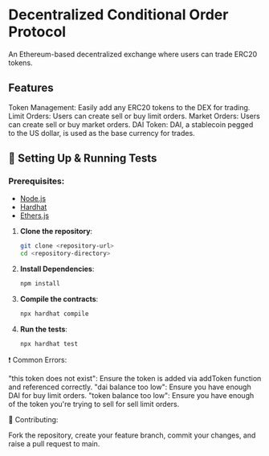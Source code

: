<h1>Decentralized Conditional Order Protocol</h1>

An Ethereum-based decentralized exchange where users can trade ERC20 tokens.

<h2>Features</h2>

Token Management: Easily add any ERC20 tokens to the DEX for trading.
Limit Orders: Users can create sell or buy limit orders.
Market Orders: Users can create sell or buy market orders.
DAI Token: DAI, a stablecoin pegged to the US dollar, is used as the base currency for trades.

## 🔧 Setting Up & Running Tests

### Prerequisites:
- [Node.js](https://nodejs.org/)
- [Hardhat](https://hardhat.org/)
- [Ethers.js](https://docs.ethers.io/v5/)

1. **Clone the repository**:
   ```bash
   git clone <repository-url>
   cd <repository-directory>

2. **Install Dependencies**:
   ```bash
   npm install

3. **Compile the contracts**:
   ```bash
   npx hardhat compile

4. **Run the tests**:
   ```bash
   npx hardhat test  

❗ Common Errors:

"this token does not exist": Ensure the token is added via addToken function and referenced correctly.
"dai balance too low": Ensure you have enough DAI for buy limit orders.
"token balance too low": Ensure you have enough of the token you're trying to sell for sell limit orders.

🤝 Contributing:

Fork the repository, create your feature branch, commit your changes, and raise a pull request to main.
   
   
